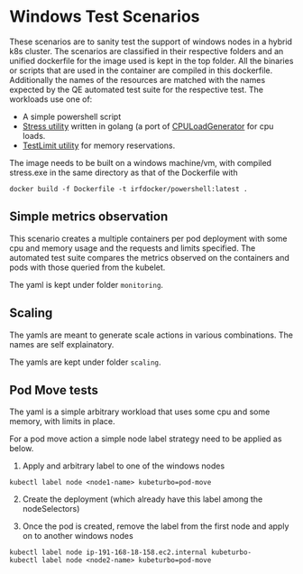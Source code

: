 # Windows Test Scenarios
These scenarios are to sanity test the support of windows nodes in a hybrid k8s cluster. 
The scenarios are classified in their respective folders and an unified dockerfile for the image used is kept in the top folder.
All the binaries or scripts that are used in the container are compiled in this dockerfile.
Additionally the names of the resources are matched with the names expected by the QE automated test suite for the respective test. 
The workloads use one of:
- A simple powershell script
- [Stress utility](https://github.com/dhoomakethu/stress) written in golang (a port of [CPULoadGenerator](https://github.com/GaetanoCarlucci/CPULoadGenerator) for cpu loads.
- [TestLimit utility](https://docs.microsoft.com/en-us/sysinternals/downloads/testlimit) for memory reservations.

The image needs to be built on a windows machine/vm, with compiled stress.exe in the same directory as that of the Dockerfile with
```
docker build -f Dockerfile -t irfdocker/powershell:latest .
```

## Simple metrics observation
This scenario creates a multiple containers per pod deployment with some cpu and memory usage and the requests and limits specified. The automated test suite compares the metrics observed on the containers and pods with those queried from the kubelet.

The yaml is kept under folder `monitoring`.

## Scaling
The yamls are meant to  generate scale actions in various combinations. The names are self explainatory.

The yamls are kept under folder `scaling`.

## Pod Move tests
The yaml is a simple arbitrary workload that uses some cpu and some memory, with limits in place.

For a pod move action a simple node label strategy need to be applied as below.

1. Apply and arbitrary label to one of the windows nodes
```
kubectl label node <node1-name> kubeturbo=pod-move
```

2. Create the deployment (which already have this label among the nodeSelectors)

3. Once the pod is created, remove the label from the first node and apply on to another windows nodes
```
kubectl label node ip-191-168-18-158.ec2.internal kubeturbo-
kubectl label node <node2-name> kubeturbo=pod-move
```
